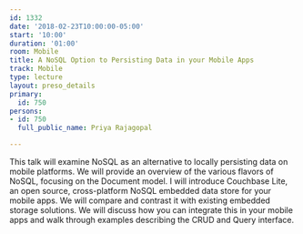 ```yaml
---
id: 1332
date: '2018-02-23T10:00:00-05:00'
start: '10:00'
duration: '01:00'
room: Mobile
title: A NoSQL Option to Persisting Data in your Mobile Apps
track: Mobile
type: lecture
layout: preso_details
primary:
  id: 750
persons:
- id: 750
  full_public_name: Priya Rajagopal

---
```

This talk will examine NoSQL as an alternative to locally persisting data on mobile platforms. We will provide an overview of the various flavors of NoSQL, focusing on the  Document model. I will introduce Couchbase Lite, an open source, cross-platform NoSQL embedded data store for your mobile apps. We will compare and contrast it with existing embedded storage solutions. We will discuss how you can integrate this in your mobile apps and walk through examples describing the CRUD and Query interface.